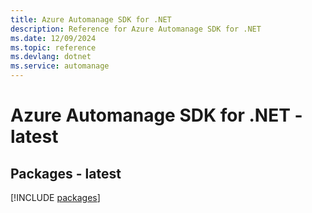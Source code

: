 ```yaml
---
title: Azure Automanage SDK for .NET
description: Reference for Azure Automanage SDK for .NET
ms.date: 12/09/2024
ms.topic: reference
ms.devlang: dotnet
ms.service: automanage
---
```

# Azure Automanage SDK for .NET - latest
## Packages - latest
[!INCLUDE [packages](automanage-index.md)]